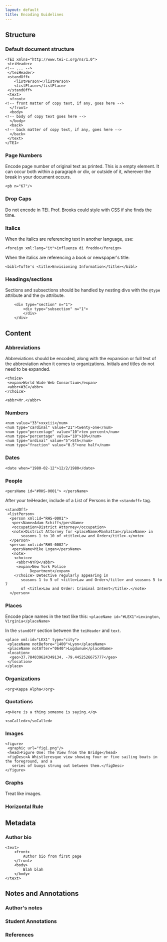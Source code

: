 ```yaml
---
layout: default
title: Encoding Guidelines
---
```


## Structure

### Default document structure

```
<TEI xmlns="http://www.tei-c.org/ns/1.0">
 <teiHeader>
<!-- ... -->
 </teiHeader>
 <standOff>
    <listPerson></listPerson>
    <listPlace></listPlace>
 </standOff>
 <text>
  <front>
<!-- front matter of copy text, if any, goes here -->
  </front>
  <body>
<!-- body of copy text goes here -->
  </body>
  <back>
<!-- back matter of copy text, if any, goes here -->
  </back>
 </text>
</TEI>

```

### Page Numbers

Encode page number of original text as printed. This is a empty element. It can occur both within a paragraph or div, or outside of it, wherever the break in your document occurs. 

`<pb n="67"/>`

### Drop Caps

Do not encode in TEI. Prof. Brooks could style with CSS if she finds the time. 

### Italics 

When the italics are referencing text in another language, use:  

`<foreign xml:lang="it">influenza di freddo</foreign>`

When the italics are referencing a book or newspaper's title:

`<bibl>Tufte's <title>Envisioning Information</title></bibl>`

### Headings/sections

Sections and subsections should be handled by nesting divs with the `@type` attribute and the `@n` attribute. 

```
	<div type="section" n="1">
		<div type="subsection" n="1">
		</div>
	</div>
```

## Content

### Abbreviations

Abbreviations should be encoded, along with the expansion or full text of the abbreviation when it comes to organizations. Initials and titles do not need to be expanded. 

```
<choice>
 <expan>World Wide Web Consortium</expan>
 <abbr>W3C</abbr>
</choice>
```

`<abbr>Mr.</abbr>`

### Numbers

```
<num value="33">xxxiii</num>
<num type="cardinal" value="21">twenty-one</num>
<num type="percentage" value="10">ten percent</num>
<num type="percentage" value="10">10%</num>
<num type="ordinal" value="5">5th</num>
<num type="fraction" value="0.5">one half</num>
```

### Dates

```
<date when="1980-02-12">12/2/1980</date>

```

### People

```
<persName id="#RHS-0001"> </persName>
```

After your teiHeader, include of a List of Persons in the `<standoff>` tag.

```
<standOff>
 <listPerson>
  <person xml:id="RHS-0001">
   <persName>Adam Schiff</persName>
   <occupation>District Attorney</occupation>
   <note>District Attorney for <placeName>Manhattan</placeName> in
       seasons 1 to 10 of <title>Law and Order</title>.</note>
  </person>
  <person xml:id="RHS-0002">
   <persName>Mike Logan</persName>
   <note>
    <choice>
     <abbr>NYPD</abbr>
     <expan>New York Police
           Department</expan>
    </choice> Detective regularly appearing in
       seasons 1 to 5 of <title>Law and Order</title> and seasons 5 to 7
       of <title>Law and Order: Criminal Intent</title>.</note>
  </person>
```

### Places

Encode place names in the text like this: 
`<placeName id="#LEX1">Lexington, Virginia</placeName>`

In the `standOff` section between the `teiHeader` and `text`. 

```
<place xml:id="LEX1" type="city">
 <placeName notBefore="1400">Lyon</placeName>
 <placeName notAfter="0640">Lugdunum</placeName>
 <location>
  <geo>37.784039624349134, -79.4452526675777</geo>
 </location>
</place>
```

### Organizations

`<org>Kappa Alpha</org>`


### Quotations

`<q>Here is a thing someone is saying.</q>`

`<soCalled></soCalled>`

### Images 

```
<figure>
 <graphic url="fig1.png"/>
 <head>Figure One: The View from the Bridge</head>
 <figDesc>A Whistleresque view showing four or five sailing boats in the foreground, and a
   series of buoys strung out between them.</figDesc>
</figure>
```

### Graphs

Treat like images. 

### Horizontal Rule



## Metadata


### Author bio

```
<text>
	<front>
		Author bio from first page
	</front>
	<body>
		Blah blah
	</body>
</text>
```

## Notes and Annotations

### Author's notes



### Student Annotations

<note></note>

### References